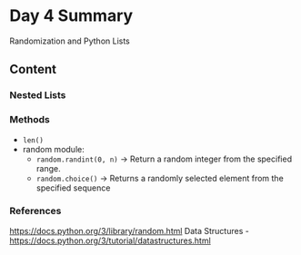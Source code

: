 # Day 4 Summary
Randomization and Python Lists

## Content
### Nested Lists

### Methods
- ``len()``
- random module:
    - ``random.randint(0, n)`` -> Return a random integer from the specified range.
    - ``random.choice()`` -> Returns a randomly selected element from the specified sequence

### References
https://docs.python.org/3/library/random.html
Data Structures - https://docs.python.org/3/tutorial/datastructures.html